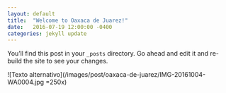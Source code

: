 ```yaml
---
layout: default
title:  "Welcome to Oaxaca de Juarez!"
date:   2016-07-19 12:00:00 -0400
categories: jekyll update
---
```

You’ll find this post in your `_posts` directory. Go ahead and edit it and re-build the site to see your changes.

![Texto alternativo](/images/post/oaxaca-de-juarez/IMG-20161004-WA0004.jpg =250x)
